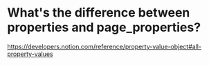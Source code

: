 # What's the difference between properties and page_properties?

 https://developers.notion.com/reference/property-value-object#all-property-values
